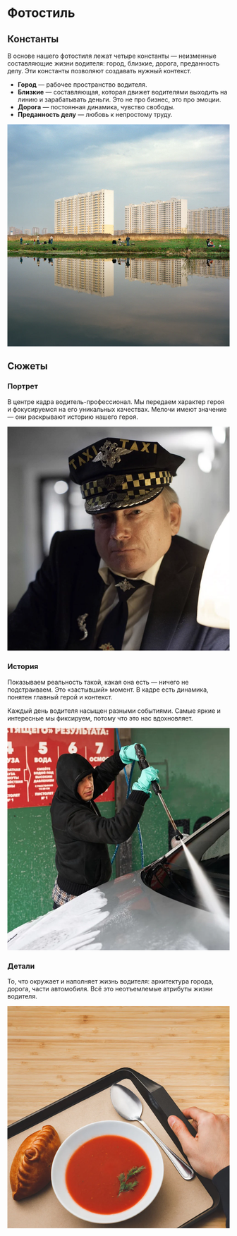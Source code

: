 # Фотостиль

## Константы

В основе нашего фотостиля лежат четыре константы — неизменные составляющие жизни водителя: город, близкие, дорога, преданность делу. Эти константы позволяют создавать нужный контекст.

* **Город** — рабочее пространство водителя.
* **Близкие** — составляющая, которая движет водителями выходить на линию и зарабатывать деньги. Это не про бизнес, это про эмоции.
* **Дорога** — постоянная динамика, чувство свободы.
* **Преданность делу** — любовь к непростому труду.

![](.gitbook/assets/upload-e7ce597d-27fd-4c69-9983-7ee3392bee2e-1-.jpg)

## Сюжеты

### Портрет

В центре кадра водитель-профессионал. Мы передаем характер героя и фокусируемся на его уникальных качествах. Мелочи имеют значение — они раскрывают историю нашего героя.

![](.gitbook/assets/upload-d414c834-845e-4362-b3b5-f31e09f89daa-1-.png)

### История

Показываем реальность такой, какая она есть — ничего не подстраиваем. Это «застывший» момент. В кадре есть динамика, понятен главный герой и контекст.

Каждый день водителя насыщен разными событиями. Самые яркие и интересные мы фиксируем, потому что это нас вдохновляет.

![](.gitbook/assets/upload-9be155de-ad1d-4ae8-bf68-15f21783432e-1-.jpg)

### Детали

То, что окружает и наполняет жизнь водителя: архитектура города, дорога, части автомобиля. Всё это неотъемлемые атрибуты жизни водителя.

![](.gitbook/assets/upload-7898852b-ec16-4909-83d5-000a884fb8cb-1-.jpg)

